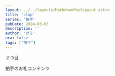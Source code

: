 ```yaml
---
layout: ../../layouts/MarkdownPostLayout.astro
title: 'clap'
series: '拍手'
pubDate: 2024-03-03
description: ''
author: 'げそ'
ura: false
tags: ["拍手"]
---
```

２つ目

拍手のお礼コンテンツ
